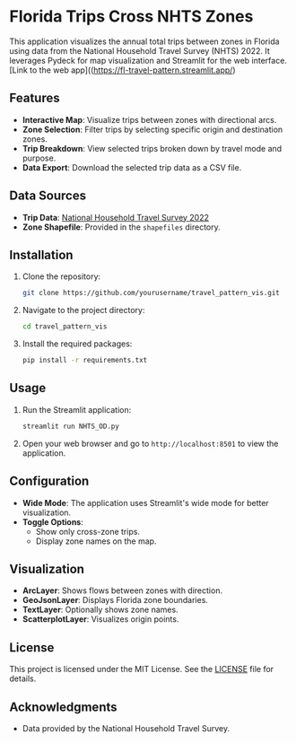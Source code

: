 # Florida Trips Cross NHTS Zones

This application visualizes the annual total trips between zones in Florida using data from the National Household Travel Survey (NHTS) 2022. It leverages Pydeck for map visualization and Streamlit for the web interface.
[Link to the web app]((https://fl-travel-pattern.streamlit.app/)

## Features

- **Interactive Map**: Visualize trips between zones with directional arcs.
- **Zone Selection**: Filter trips by selecting specific origin and destination zones.
- **Trip Breakdown**: View selected trips broken down by travel mode and purpose.
- **Data Export**: Download the selected trip data as a CSV file.

## Data Sources

- **Trip Data**: [National Household Travel Survey 2022](https://nhts.ornl.gov/)
- **Zone Shapefile**: Provided in the `shapefiles` directory.

## Installation

1. Clone the repository:
   ```bash
   git clone https://github.com/yourusername/travel_pattern_vis.git
   ```
2. Navigate to the project directory:
   ```bash
   cd travel_pattern_vis
   ```
3. Install the required packages:
   ```bash
   pip install -r requirements.txt
   ```

## Usage

1. Run the Streamlit application:
   ```bash
   streamlit run NHTS_OD.py
   ```
2. Open your web browser and go to `http://localhost:8501` to view the application.

## Configuration

- **Wide Mode**: The application uses Streamlit's wide mode for better visualization.
- **Toggle Options**: 
  - Show only cross-zone trips.
  - Display zone names on the map.

## Visualization

- **ArcLayer**: Shows flows between zones with direction.
- **GeoJsonLayer**: Displays Florida zone boundaries.
- **TextLayer**: Optionally shows zone names.
- **ScatterplotLayer**: Visualizes origin points.

## License

This project is licensed under the MIT License. See the [LICENSE](LICENSE) file for details.

## Acknowledgments

- Data provided by the National Household Travel Survey.
